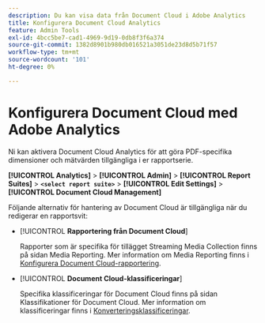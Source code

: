 ```yaml
---
description: Du kan visa data från Document Cloud i Adobe Analytics
title: Konfigurera Document Cloud Analytics
feature: Admin Tools
exl-id: 4bcc5be7-cad1-4969-9d19-0db8f3f6a374
source-git-commit: 1382d8901b980db016521a3051de23d8d5b71f57
workflow-type: tm+mt
source-wordcount: '101'
ht-degree: 0%

---
```


# Konfigurera Document Cloud med Adobe Analytics

Ni kan aktivera Document Cloud Analytics för att göra PDF-specifika dimensioner och mätvärden tillgängliga i er rapportserie.

**[!UICONTROL Analytics]** > **[!UICONTROL Admin]** > **[!UICONTROL Report Suites]** > **`<select report suite>`** > **[!UICONTROL Edit Settings]** > **[!UICONTROL Document Cloud Management]**

Följande alternativ för hantering av Document Cloud är tillgängliga när du redigerar en rapportsvit:

* [!UICONTROL **Rapportering från Document Cloud**]

  Rapporter som är specifika för tillägget Streaming Media Collection finns på sidan Media Reporting. Mer information om Media Reporting finns i [Konfigurera Document Cloud-rapportering](/help/admin/admin/c-manage-report-suites/c-edit-report-suites/document-cloud-config.md).

* [!UICONTROL **Document Cloud-klassificeringar**]

  Specifika klassificeringar för Document Cloud finns på sidan Klassifikationer för Document Cloud. Mer information om klassificeringar finns i [Konverteringsklassificeringar](/help/admin/admin/c-manage-report-suites/c-edit-report-suites/conversion-var-admin/conversion-classifications.md).
